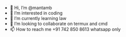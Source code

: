- 👋 Hi, I’m @mantamb
- 👀 I’m interested in coding 
- 🌱 I’m currently learning law
- 💞️ I’m looking to collaborate on termux and cmd
- 📫 How to reach me +91 742 850 8613 whatsapp only

<!---
mantamb/mantamb is a ✨ special ✨ repository because its `README.md` (this file) appears on your GitHub profile.
You can click the Preview link to take a look at your changes.
--->
